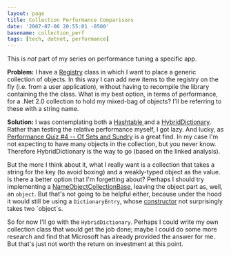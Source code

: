 ```yaml
---
layout: page
title: Collection Performance Comparisons
date: '2007-07-06 20:55:01 -0500'
basename: collection_perf
tags: [tech, dotnet, performance]
---
```


This is _not_ part of my series on performance tuning a specific app.

**Problem:** I have a [Registry](http://www.martinfowler.com/eaaCatalog/registry.html) class
in which I want to place a generic collection of objects. In this way I can add
new items to the registry on the fly (i.e. from a user application), without
having to recompile the library containing the the class. What is my best
option, in terms of performance, for a .Net 2.0 collection to hold my mixed-bag
of objects? I'll be referring to these with a string name.

<!-- truncate -->

**Solution:**  I was contemplating both a [Hashtable
](http://msdn2.microsoft.com/en-us/library/system.collections.hashtable(VS.80).aspx) and a [HybridDictionary](http://msdn2.microsoft.com/en-us/library/system.collections.specialized.listdictionary(vs.80).aspx).
Rather than testing the relative performance myself, I got lazy. And lucky, as
[Performance
Quiz #4 -- Of Sets and Sundry](http://blogs.msdn.com/ricom/archive/2004/08/18/performance-quiz-4-of-sets-and-sundry.aspx) is a great find. In my case I'm not expecting
to have many objects in the collection, but you never know. Therefore
HybridDictionary is the way to go (based on the linked analysis).

But the more I think about it, what I really want is a collection that takes a
string for the key (to avoid boxing) and a weakly-typed object as the value. Is
there a better option that I'm forgetting about? Perhaps I should try
implementing a [NameObjectCollectionBase](http://msdn2.microsoft.com/en-us/library/system.collections.specialized.nameobjectcollectionbase(vs.80).aspx),
leaving the object part as, well, an `object`. But that's not going to be
helpful either, because under the hood it would still be using a
`DictionaryEntry`, whose [constructor](http://msdn2.microsoft.com/en-us/library/system.collections.dictionaryentry.dictionaryentry(vs.80).aspx)
not surprisingly takes two `object`s.

So for now I'll go with the `HybridDictionary`. Perhaps I could write my own
collection class that would get the job done; maybe I could do some more
research and find that Microsoft has already provided the answer for me. But
that's just not worth the return on investment at this point.
